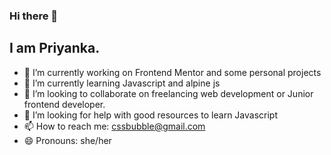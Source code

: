 ### Hi there 👋

## I am Priyanka.

- 🔭 I’m currently working on Frontend Mentor and some personal projects
- 🌱 I’m currently learning Javascript and alpine js 
- 👯 I’m looking to collaborate on freelancing web development or Junior frontend developer.
- 🤔 I’m looking for help with good resources to learn Javascript
- 📫 How to reach me: cssbubble@gmail.com
- 😄 Pronouns: she/her



<!--
**cssbubble/cssbubble** is a ✨ _special_ ✨ repository because its `README.md` (this file) appears on your GitHub profile.

Here are some ideas to get you started:

- 🔭 I’m currently working on ...
- 🌱 I’m currently learning ...
- 👯 I’m looking to collaborate on ...
- 🤔 I’m looking for help with ...
- 💬 Ask me about ...
- 📫 How to reach me: ...
- 😄 Pronouns: ...
- ⚡ Fun fact: ...
-->
